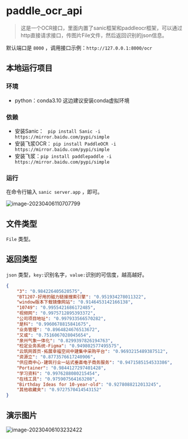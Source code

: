 # paddle_ocr_api

>  这是一个OCR接口，里面内置了sanic框架和paddleocr框架，可以通过http直接请求接口，传图片File文件，然后返回识别的json信息。

默认端口是 `8000` ，调用接口示例：`http://127.0.0.1:8000/ocr` 

## 本地运行项目

### 环境

+ python：conda3.10   这边建议安装conda虚拟环境

### 依赖

+ 安装Sanic： ` pip install Sanic -i https://mirror.baidu.com/pypi/simple` 
+ 安装飞浆OCR： `pip install PaddleOCR -i https://mirror.baidu.com/pypi/simple` 
+ 安装飞浆：`pip install paddlepaddle -i https://mirror.baidu.com/pypi/simple`

### 运行

在命令行输入 `sanic server.app` ，即可。

![image-20230406110707799](https://fastly.jsdelivr.net/gh/HeiDaotu/img-bucket/img/202304061107692.png)



## 文件类型

`File` 类型。

## 返回类型

`json` 类型，`key:`识别名字，`value:`识别的可信度，越高越好。

```json
{
    "3": "0.984226405620575",
    "BT1207-好用的磁力链接搜索引擎": "0.951934278011322",
    "window版本下载镜像网站": "0.9146453142166138",
    "10749": "0.9955421686172485",
    "视频网": "0.9975712895393372",
    "公司项目地址": "0.997933566570282",
    "是科": "0.9960678815841675",
    "业务管理": "0.8964824676513672",
    "又或": "0.7516067028045654",
    "泉州气象一体化": "0.8299397826194763",
    "检定业务系统-Figma": "0.949802577495575",
    "云筑网首页-拓展幸福空间中建集中采购平台": "0.9693215489387512",
    "资源立": "0.8773576617240906",
    "供应商中心-建筑行业一站式垂直电子商务服务": "0.9471585154533386",
    "Portainer": "0.9844127297401428",
    "学习资料": "0.9976288080215454",
    "在线工具": "0.975907564163208",
    "Birthday Ideas for 10-year-old": "0.9278088212013245",
    "其他收藏夹": "0.9727570414543152"
}
```

## 演示图片

![image-20230406103232422](https://fastly.jsdelivr.net/gh/HeiDaotu/img-bucket/img/202304061035857.png)
